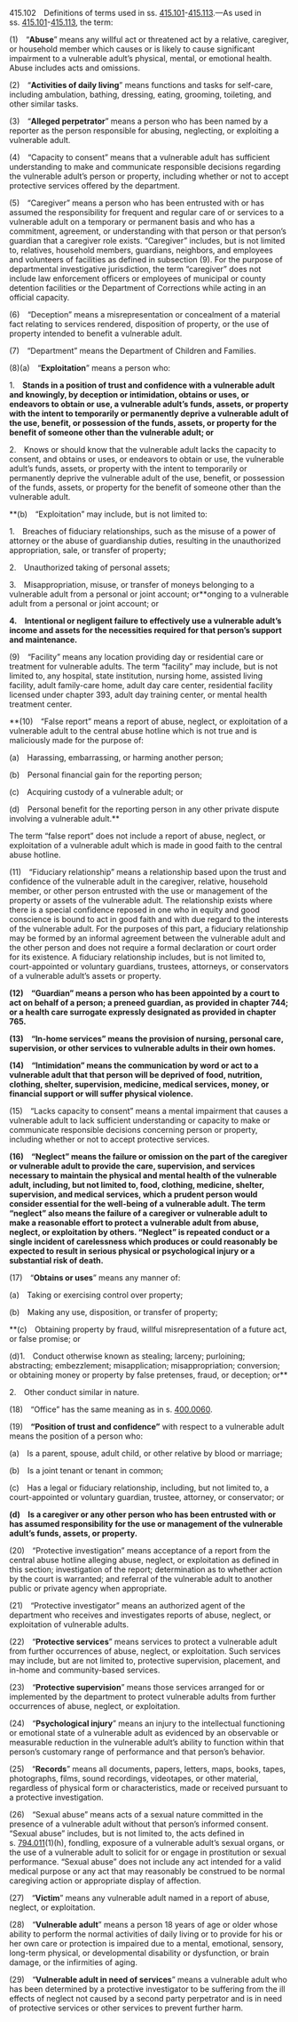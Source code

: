 415.102 Definitions of terms used in ss. [415.101](https://www.flsenate.gov/Laws/Statutes/2018/415.101)-[415.113](https://www.flsenate.gov/Laws/Statutes/2018/415.113).—As used in ss. [415.101](https://www.flsenate.gov/Laws/Statutes/2018/415.101)-[415.113](https://www.flsenate.gov/Laws/Statutes/2018/415.113), the term:

(1) “**Abuse**” means any willful act or threatened act by a relative, caregiver, or household member which causes or is likely to cause significant impairment to a vulnerable adult’s physical, mental, or emotional health. Abuse includes acts and omissions.

(2) “**Activities of daily living**” means functions and tasks for self-care, including ambulation, bathing, dressing, eating, grooming, toileting, and other similar tasks.

(3) “**Alleged perpetrator**” means a person who has been named by a reporter as the person responsible for abusing, neglecting, or exploiting a vulnerable adult.

(4) “Capacity to consent” means that a vulnerable adult has sufficient understanding to make and communicate responsible decisions regarding the vulnerable adult’s person or property, including whether or not to accept protective services offered by the department.

(5) “Caregiver” means a person who has been entrusted with or has assumed the responsibility for frequent and regular care of or services to a vulnerable adult on a temporary or permanent basis and who has a commitment, agreement, or understanding with that person or that person’s guardian that a caregiver role exists. “Caregiver” includes, but is not limited to, relatives, household members, guardians, neighbors, and employees and volunteers of facilities as defined in subsection (9). For the purpose of departmental investigative jurisdiction, the term “caregiver” does not include law enforcement officers or employees of municipal or county detention facilities or the Department of Corrections while acting in an official capacity.

(6) “Deception” means a misrepresentation or concealment of a material fact relating to services rendered, disposition of property, or the use of property intended to benefit a vulnerable adult.

(7) “Department” means the Department of Children and Families.

(8)(a) “**Exploitation**” means a person who:

1. **Stands in a position of trust and confidence with a vulnerable adult and knowingly, by deception or intimidation, obtains or uses, or endeavors to obtain or use, a vulnerable adult’s funds, assets, or property with the intent to temporarily or permanently deprive a vulnerable adult of the use, benefit, or possession of the funds, assets, or property for the benefit of someone other than the vulnerable adult; or**

2. Knows or should know that the vulnerable adult lacks the capacity to consent, and obtains or uses, or endeavors to obtain or use, the vulnerable adult’s funds, assets, or property with the intent to temporarily or permanently deprive the vulnerable adult of the use, benefit, or possession of the funds, assets, or property for the benefit of someone other than the vulnerable adult.

**(b) “Exploitation” may include, but is not limited to:

1. Breaches of fiduciary relationships, such as the misuse of a power of attorney or the abuse of guardianship duties, resulting in the unauthorized appropriation, sale, or transfer of property;

2. Unauthorized taking of personal assets;

3. Misappropriation, misuse, or transfer of moneys belonging to a vulnerable adult from a personal or joint account; or**onging to a vulnerable adult from a personal or joint account; or

**4. Intentional or negligent failure to effectively use a vulnerable adult’s income and assets for the necessities required for that person’s support and maintenance.**

(9) “Facility” means any location providing day or residential care or treatment for vulnerable adults. The term “facility” may include, but is not limited to, any hospital, state institution, nursing home, assisted living facility, adult family-care home, adult day care center, residential facility licensed under chapter 393, adult day training center, or mental health treatment center.

**(10) “False report” means a report of abuse, neglect, or exploitation of a vulnerable adult to the central abuse hotline which is not true and is maliciously made for the purpose of:

(a) Harassing, embarrassing, or harming another person;

(b) Personal financial gain for the reporting person;

(c) Acquiring custody of a vulnerable adult; or

(d) Personal benefit for the reporting person in any other private dispute involving a vulnerable adult.**

The term “false report” does not include a report of abuse, neglect, or exploitation of a vulnerable adult which is made in good faith to the central abuse hotline.

(11) “Fiduciary relationship” means a relationship based upon the trust and confidence of the vulnerable adult in the caregiver, relative, household member, or other person entrusted with the use or management of the property or assets of the vulnerable adult. The relationship exists where there is a special confidence reposed in one who in equity and good conscience is bound to act in good faith and with due regard to the interests of the vulnerable adult. For the purposes of this part, a fiduciary relationship may be formed by an informal agreement between the vulnerable adult and the other person and does not require a formal declaration or court order for its existence. A fiduciary relationship includes, but is not limited to, court-appointed or voluntary guardians, trustees, attorneys, or conservators of a vulnerable adult’s assets or property.

**(12) “Guardian” means a person who has been appointed by a court to act on behalf of a person; a preneed guardian, as provided in chapter 744; or a health care surrogate expressly designated as provided in chapter 765.**

**(13) “In-home services” means the provision of nursing, personal care, supervision, or other services to vulnerable adults in their own homes.**

**(14) “Intimidation” means the communication by word or act to a vulnerable adult that that person will be deprived of food, nutrition, clothing, shelter, supervision, medicine, medical services, money, or financial support or will suffer physical violence.**

(15) “Lacks capacity to consent” means a mental impairment that causes a vulnerable adult to lack sufficient understanding or capacity to make or communicate responsible decisions concerning person or property, including whether or not to accept protective services.

**(16) “Neglect” means the failure or omission on the part of the caregiver or vulnerable adult to provide the care, supervision, and services necessary to maintain the physical and mental health of the vulnerable adult, including, but not limited to, food, clothing, medicine, shelter, supervision, and medical services, which a prudent person would consider essential for the well-being of a vulnerable adult. The term “neglect” also means the failure of a caregiver or vulnerable adult to make a reasonable effort to protect a vulnerable adult from abuse, neglect, or exploitation by others. “Neglect” is repeated conduct or a single incident of carelessness which produces or could reasonably be expected to result in serious physical or psychological injury or a substantial risk of death.**

(17) “**Obtains or uses**” means any manner of:

(a) Taking or exercising control over property;

(b) Making any use, disposition, or transfer of property;

**(c) Obtaining property by fraud, willful misrepresentation of a future act, or false promise; or

(d)1. Conduct otherwise known as stealing; larceny; purloining; abstracting; embezzlement; misapplication; misappropriation; conversion; or obtaining money or property by false pretenses, fraud, or deception; or**

2. Other conduct similar in nature.

(18) “Office” has the same meaning as in s. [400.0060](https://www.flsenate.gov/Laws/Statutes/2018/400.0060).

(19) **“Position of trust and confidence”** with respect to a vulnerable adult means the position of a person who:

(a) Is a parent, spouse, adult child, or other relative by blood or marriage;

(b) Is a joint tenant or tenant in common;

(c) Has a legal or fiduciary relationship, including, but not limited to, a court-appointed or voluntary guardian, trustee, attorney, or conservator; or

**(d) Is a caregiver or any other person who has been entrusted with or has assumed responsibility for the use or management of the vulnerable adult’s funds, assets, or property.**

(20) “Protective investigation” means acceptance of a report from the central abuse hotline alleging abuse, neglect, or exploitation as defined in this section; investigation of the report; determination as to whether action by the court is warranted; and referral of the vulnerable adult to another public or private agency when appropriate.

(21) “Protective investigator” means an authorized agent of the department who receives and investigates reports of abuse, neglect, or exploitation of vulnerable adults.

(22) “**Protective services**” means services to protect a vulnerable adult from further occurrences of abuse, neglect, or exploitation. Such services may include, but are not limited to, protective supervision, placement, and in-home and community-based services.

(23) “**Protective supervision**” means those services arranged for or implemented by the department to protect vulnerable adults from further occurrences of abuse, neglect, or exploitation.

(24) “**Psychological injury**” means an injury to the intellectual functioning or emotional state of a vulnerable adult as evidenced by an observable or measurable reduction in the vulnerable adult’s ability to function within that person’s customary range of performance and that person’s behavior.

(25) “**Records**” means all documents, papers, letters, maps, books, tapes, photographs, films, sound recordings, videotapes, or other material, regardless of physical form or characteristics, made or received pursuant to a protective investigation.

(26) “Sexual abuse” means acts of a sexual nature committed in the presence of a vulnerable adult without that person’s informed consent. “Sexual abuse” includes, but is not limited to, the acts defined in s. [794.011](https://www.flsenate.gov/Laws/Statutes/2018/794.011)(1)(h), fondling, exposure of a vulnerable adult’s sexual organs, or the use of a vulnerable adult to solicit for or engage in prostitution or sexual performance. “Sexual abuse” does not include any act intended for a valid medical purpose or any act that may reasonably be construed to be normal caregiving action or appropriate display of affection.

(27) “**Victim**” means any vulnerable adult named in a report of abuse, neglect, or exploitation.

(28) “**Vulnerable adult**” means a person 18 years of age or older whose ability to perform the normal activities of daily living or to provide for his or her own care or protection is impaired due to a mental, emotional, sensory, long-term physical, or developmental disability or dysfunction, or brain damage, or the infirmities of aging.

(29) “**Vulnerable adult in need of services**” means a vulnerable adult who has been determined by a protective investigator to be suffering from the ill effects of neglect not caused by a second party perpetrator and is in need of protective services or other services to prevent further harm.

